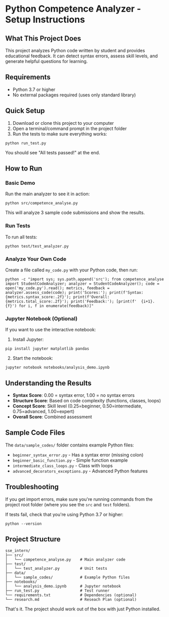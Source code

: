 # Python Competence Analyzer - Setup Instructions

## What This Project Does

This project analyzes Python code written by student and provides educational feedback. It can detect syntax errors, assess skill levels, and generate helpful questions for learning.

## Requirements

- Python 3.7 or higher
- No external packages required (uses only standard library)

## Quick Setup

1. Download or clone this project to your computer
2. Open a terminal/command prompt in the project folder
3. Run the tests to make sure everything works:

```
python run_test.py
```

You should see "All tests passed!" at the end.

## How to Run

### Basic Demo

Run the main analyzer to see it in action:

```
python src/competence_analyse.py
```

This will analyze 3 sample code submissions and show the results.

### Run Tests

To run all tests:

```
python test/test_analyzer.py
```

### Analyze Your Own Code

Create a file called `my_code.py` with your Python code, then run:

```
python -c "import sys; sys.path.append('src'); from competence_analyse import StudentCodeAnalyzer; analyzer = StudentCodeAnalyzer(); code = open('my_code.py').read(); metrics, feedback = analyzer.assess_code(code); print('Scores:'); print(f'Syntax: {metrics.syntax_score:.2f}'); print(f'Overall: {metrics.total_score:.2f}'); print('Feedback:'); [print(f'  {i+1}. {f}') for i, f in enumerate(feedback)]"
```

### Jupyter Notebook (Optional)

If you want to use the interactive notebook:

1. Install Jupyter:
```
pip install jupyter matplotlib pandas
```

2. Start the notebook:
```
jupyter notebook notebooks/analysis_demo.ipynb
```

## Understanding the Results

- **Syntax Score**: 0.00 = syntax error, 1.00 = no syntax errors
- **Structure Score**: Based on code complexity (functions, classes, loops)
- **Concept Score**: Skill level (0.25=beginner, 0.50=intermediate, 0.75=advanced, 1.00=expert)
- **Overall Score**: Combined assessment

## Sample Code Files

The `data/sample_codes/` folder contains example Python files:
- `beginner_syntax_error.py` - Has a syntax error (missing colon)
- `beginner_basic_function.py` - Simple function example
- `intermediate_class_loops.py` - Class with loops
- `advanced_decorators_exceptions.py` - Advanced Python features

## Troubleshooting

If you get import errors, make sure you're running commands from the project root folder (where you see the `src` and `test` folders).

If tests fail, check that you're using Python 3.7 or higher:

```
python --version
```

## Project Structure

```
sse_intern/
├── src/
│   └── competence_analyse.py    # Main analyzer code
├── test/
│   └── test_analyzer.py         # Unit tests
├── data/
│   └── sample_codes/            # Example Python files
├── notebooks/
│   └── analysis_demo.ipynb      # Jupyter notebook
├── run_test.py                  # Test runner
└── requirements.txt             # Dependencies (optional)
└── research.md                  # Reseach Plan (optional)
```

That's it. The project should work out of the box with just Python installed.
